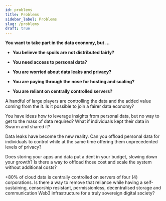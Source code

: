 ```yaml
---
id: problems
title: Problems
sidebar_label: Problems
slug: /problems
draft: true
---
```


**You want to take part in the data economy, but …**

-   **You believe the spoils are not distributed fairly?**

-   **You need access to personal data?**

-   **You are worried about data leaks and privacy?**

-   **You are paying through the nose for hosting and scaling?**

-   **You are reliant on centrally controlled servers?**

A handful of large players are controlling the data and the added value coming from the it. Is it possible to join a fairer data economy?

You have ideas how to leverage insights from personal data, but no way to get to the mass of data required? What if individuals kept their data in Swarm and shared it?

Data leaks have become the new reality. Can you offload personal data for individuals to control while at the same time offering them unprecedented levels of privacy?

Does storing your apps and data put a dent in your budget, slowing down your growth? Is there a way to offload those cost and scale the system without additional costs?

+80% of cloud data is centrally controlled on servers of four (4) corporations. Is there a way to remove that reliance while having a self-sustaining, censorship resistant, permissionless, decentralised storage and communication Web3 infrastructure for a truly sovereign digital society?

